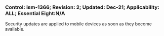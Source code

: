 ### Control: ism-1366; Revision: 2; Updated: Dec-21; Applicability: ALL; Essential Eight:N/A
<p>Security updates are applied to mobile devices as soon as they become available.</p>